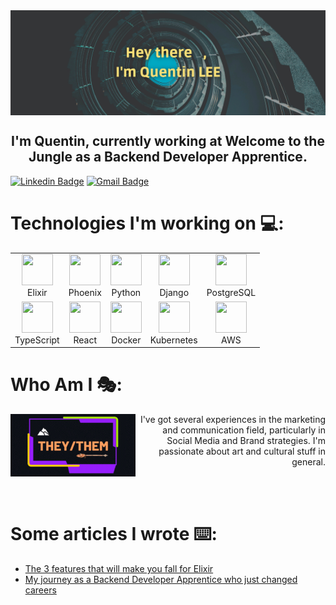 <img src="imgs/header.png" alt="header" align="center">

<h2 align="center">I'm Quentin, currently working at Welcome to the Jungle as a Backend Developer Apprentice.</h2>

[![Linkedin Badge](https://img.shields.io/badge/-Quentin-blue?style=flat-square&logo=Linkedin&logoColor=white&link=https://www.linkedin.com/in/quentin-lee/)](https://www.linkedin.com/in/quentin-lee/)
[![Gmail Badge](https://img.shields.io/badge/-quentinyuehyulee@gmail.com-c14438?style=flat-square&logo=Gmail&logoColor=white&link=mailto:mdraanik12@gmail.com)](mailto:quentinyuehyulee@gmail.com)


<h1>Technologies I'm working on 💻:</h1>

<table align="center">
<tr align="center">
<td><img src="https://cdn.jsdelivr.net/gh/devicons/devicon/icons/elixir/elixir-original.svg" height="50px" width="50px" /><br>Elixir</td>
<td><img src="https://cdn.jsdelivr.net/gh/devicons/devicon/icons/phoenix/phoenix-original.svg" height="50px" width="50px" /><br>Phoenix</td>
<td><img src="https://cdn.jsdelivr.net/gh/devicons/devicon/icons/python/python-original.svg" height="50px" width="50px" /><br>Python</td>
<td><img src="https://cdn.jsdelivr.net/gh/devicons/devicon/icons/django/django-plain.svg" height="50px" width="50px" /><br>Django</td>
<td><img src="https://cdn.jsdelivr.net/gh/devicons/devicon/icons/postgresql/postgresql-original.svg" height="50px" width="50px" /><br>PostgreSQL</td>
</tr>
<tr align="center">
  <td><img src="https://cdn.jsdelivr.net/gh/devicons/devicon/icons/typescript/typescript-original.svg" height="50px" width="50px" /><br>TypeScript</td>
<td><img src="https://cdn.jsdelivr.net/gh/devicons/devicon/icons/react/react-original.svg" height="50px" width="50px" /><br>React</td>
<td><img src="https://cdn.jsdelivr.net/gh/devicons/devicon/icons/docker/docker-original.svg" height="50px" width="50px" /><br>Docker</td>
<td><img src="https://cdn.jsdelivr.net/gh/devicons/devicon/icons/kubernetes/kubernetes-plain.svg" height="50px" width="50px" /><br>Kubernetes</td>
<td><img src="https://cdn.jsdelivr.net/gh/devicons/devicon/icons/amazonwebservices/amazonwebservices-plain-wordmark.svg" height="50px" width="50px" /><br>AWS</td>          
  </tr>
</table>          


<h1> Who Am I 🎭: </h1>

<img src="imgs/pronoun.gif" alt="pronoun" align="left" />
<p align="right"> I've got several experiences in the marketing and communication field, particularly in Social Media and Brand strategies.
I'm passionate about art and cultural stuff in general.</p>

<br>
<br>

<h1> Some articles I wrote ⌨️: </h1>
<ul>
<li><a href="https://medium.com/wttj-tech/the-3-features-that-will-make-you-fall-for-elixir-598c9a31172d">The 3 features that will make you fall for Elixir</a></li>
  <li><a href="https://www.linkedin.com/pulse/my-journey-backend-developer-apprentice-who-just-changed-quentin-lee/">My journey as a Backend Developer Apprentice who just changed careers</a></li>
</ul>
  

